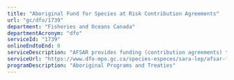 ```yaml
---
title: "Aboriginal Fund for Species at Risk Contribution Agreements"
url: "gc/dfo/1739"
department: "Fisheries and Oceans Canada"
departmentAcronym: "dfo"
serviceId: "1739"
onlineEndtoEnd: 0
serviceDescription: "AFSAR provides funding (contribution agreements) to Aboriginal communities and organization across Canada in building capacity to participate actively in the implementation of the Species at Risk Act (SARA), and to work towards meeting the high priority needs to habitats important for the survival and recovery of endangered and threatened species."
serviceUrl: "https://www.dfo-mpo.gc.ca/species-especes/sara-lep/afsar-faep/index-eng.html"
programDescription: "Aboriginal Programs and Treaties"
---
```

